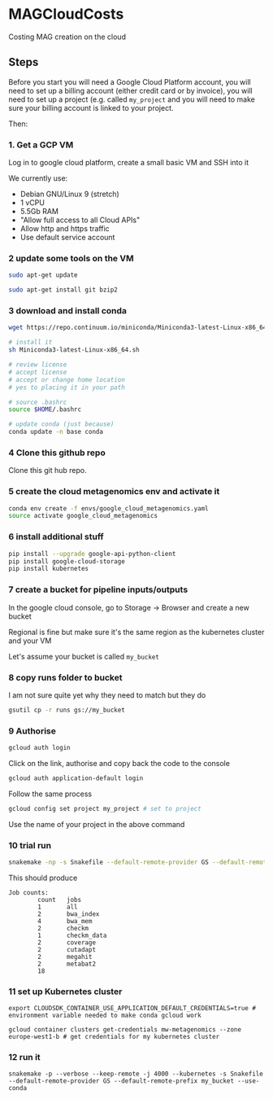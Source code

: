 # MAGCloudCosts
Costing MAG creation on the cloud

## Steps

Before you start you will need a Google Cloud Platform account, you will need to set up a billing account (either credit card or by invoice), you will need to set up a project (e.g. called ```my_project``` and you will need to make sure your billing account is linked to your project.

Then:

### 1. Get a GCP VM

Log in to google cloud platform, create a small basic VM and SSH into it

We currently use:

* Debian GNU/Linux 9 (stretch) 
* 1 vCPU
* 5.5Gb RAM
* "Allow full access to all Cloud APIs"
* Allow http and https traffic
* Use default service account

### 2 update some tools on the VM

```sh
sudo apt-get update

sudo apt-get install git bzip2
```

### 3 download and install conda

```sh
wget https://repo.continuum.io/miniconda/Miniconda3-latest-Linux-x86_64.sh

# install it
sh Miniconda3-latest-Linux-x86_64.sh

# review license
# accept license
# accept or change home location
# yes to placing it in your path

# source .bashrc
source $HOME/.bashrc

# update conda (just because)
conda update -n base conda
```

### 4 Clone this github repo

Clone this git hub repo.

### 5 create the cloud metagenomics env and activate it

```sh
conda env create -f envs/google_cloud_metagenomics.yaml
source activate google_cloud_metagenomics
```

### 6 install additional stuff

```sh
pip install --upgrade google-api-python-client
pip install google-cloud-storage
pip install kubernetes 
```

### 7 create a bucket for pipeline inputs/outputs

In the google cloud console, go to Storage -> Browser and create a new bucket

Regional is fine but make sure it's the same region as the kubernetes cluster and your VM

Let's assume your bucket is called ```my_bucket```

### 8 copy runs folder to bucket

I am not sure quite yet why they need to match but they do

```sh
gsutil cp -r runs gs://my_bucket
```

### 9 Authorise

```sh
gcloud auth login
```

Click on the link, authorise and copy back the code to the console

```sh
gcloud auth application-default login 
```

Follow the same process

```sh
gcloud config set project my_project # set to project
```

Use the name of your project in the above command

### 10 trial run

```sh
snakemake -np -s Snakefile --default-remote-provider GS --default-remote-prefix my_bucket
```

This should produce

```
Job counts:
        count   jobs
        1       all
        2       bwa_index
        4       bwa_mem
        2       checkm
        1       checkm_data
        2       coverage
        2       cutadapt
        2       megahit
        2       metabat2
        18
```

### 11 set up Kubernetes cluster

```
export CLOUDSDK_CONTAINER_USE_APPLICATION_DEFAULT_CREDENTIALS=true # environment variable needed to make conda gcloud work

gcloud container clusters get-credentials mw-metagenomics --zone europe-west1-b # get credentials for my kubernetes cluster
```

### 12 run it

```
snakemake -p --verbose --keep-remote -j 4000 --kubernetes -s Snakefile --default-remote-provider GS --default-remote-prefix my_bucket --use-conda 
```
